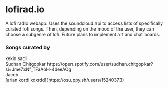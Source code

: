 # lofirad.io
A lofi radio webapp. Uses the soundcloud api to access lists of specifically curated lofi songs. Then, depending on the mood of the user, they can choose a subgenre of lofi. Future plans to implement art and chat boards.

<h3> Songs curated by </h3>
kekin.sadi <br>
Sudhan Chitgopkar https://open.spotify.com/user/sudhan.chitgopkar?si=Jme7xNf_TFaAoH-4deeAOg <br>
Jacob <br>
[arian kordi xdxrdd](https://osu.ppy.sh/users/15240373)
